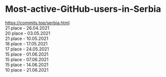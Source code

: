 # Most-active-GitHub-users-in-Serbia 
https://commits.top/serbia.html <br>
21 place -  26.04.2021 <br>
20 place - 03.05.2021 <br>
21 place - 10.05.2021 <br>
18 place - 17.05.2021 <br>
17 place - 24.05.2021 <br>
15 place - 01.06.2021 <br>
15 place - 07.06.2021 <br>
15 place - 14.06.2021 <br>
10 place - 21.06.2021 <br>

